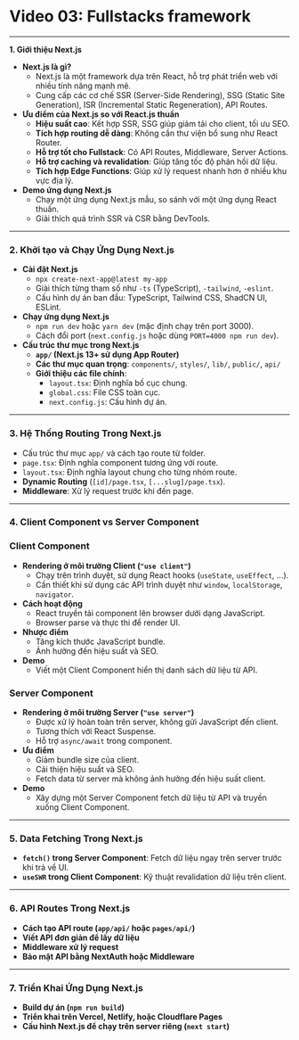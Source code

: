 # Video 03: Fullstacks framework

---

**1. Giới thiệu Next.js**

- **Next.js là gì?**
    - Next.js là một framework dựa trên React, hỗ trợ phát triển web với nhiều tính năng mạnh mẽ.
    - Cung cấp các cơ chế SSR (Server-Side Rendering), SSG (Static Site Generation), ISR (Incremental Static Regeneration), API Routes.
- **Ưu điểm của Next.js so với React.js thuần**
    - **Hiệu suất cao**: Kết hợp SSR, SSG giúp giảm tải cho client, tối ưu SEO.
    - **Tích hợp routing dễ dàng**: Không cần thư viện bổ sung như React Router.
    - **Hỗ trợ tốt cho Fullstack**: Có API Routes, Middleware, Server Actions.
    - **Hỗ trợ caching và revalidation**: Giúp tăng tốc độ phản hồi dữ liệu.
    - **Tích hợp Edge Functions**: Giúp xử lý request nhanh hơn ở nhiều khu vực địa lý.
- **Demo ứng dụng Next.js**
    - Chạy một ứng dụng Next.js mẫu, so sánh với một ứng dụng React thuần.
    - Giải thích quá trình SSR và CSR bằng DevTools.

---

### **2. Khởi tạo và Chạy Ứng Dụng Next.js**

- **Cài đặt Next.js**
    - `npx create-next-app@latest my-app`
    - Giải thích từng tham số như `-ts` (TypeScript), `-tailwind`, `-eslint`.
    - Cấu hình dự án ban đầu: TypeScript, Tailwind CSS, ShadCN UI, ESLint.
- **Chạy ứng dụng Next.js**
    - `npm run dev` hoặc `yarn dev` (mặc định chạy trên port 3000).
    - Cách đổi port (`next.config.js` hoặc dùng `PORT=4000 npm run dev`).
- **Cấu trúc thư mục trong Next.js**
    - **`app/` (Next.js 13+ sử dụng App Router)**
    - **Các thư mục quan trọng**: `components/`, `styles/`, `lib/`, `public/`, `api/`
    - **Giới thiệu các file chính**:
        - `layout.tsx`: Định nghĩa bố cục chung.
        - `global.css`: File CSS toàn cục.
        - `next.config.js`: Cấu hình dự án.

---

### **3. Hệ Thống Routing Trong Next.js**

- Cấu trúc thư mục `app/` và cách tạo route từ folder.
- `page.tsx`: Định nghĩa component tương ứng với route.
- `layout.tsx`: Định nghĩa layout chung cho từng nhóm route.
- **Dynamic Routing** (`[id]/page.tsx`, `[...slug]/page.tsx`).
- **Middleware**: Xử lý request trước khi đến page.

---

### **4. Client Component vs Server Component**

### **Client Component**

- **Rendering ở môi trường Client (`"use client"`)**
    - Chạy trên trình duyệt, sử dụng React hooks (`useState`, `useEffect`, ...).
    - Cần thiết khi sử dụng các API trình duyệt như `window`, `localStorage`, `navigator`.
- **Cách hoạt động**
    - React truyền tải component lên browser dưới dạng JavaScript.
    - Browser parse và thực thi để render UI.
- **Nhược điểm**
    - Tăng kích thước JavaScript bundle.
    - Ảnh hưởng đến hiệu suất và SEO.
- **Demo**
    - Viết một Client Component hiển thị danh sách dữ liệu từ API.

### **Server Component**

- **Rendering ở môi trường Server (`"use server"`)**
    - Được xử lý hoàn toàn trên server, không gửi JavaScript đến client.
    - Tương thích với React Suspense.
    - Hỗ trợ `async/await` trong component.
- **Ưu điểm**
    - Giảm bundle size của client.
    - Cải thiện hiệu suất và SEO.
    - Fetch data từ server mà không ảnh hưởng đến hiệu suất client.
- **Demo**
    - Xây dựng một Server Component fetch dữ liệu từ API và truyền xuống Client Component.

---

### **5. Data Fetching Trong Next.js**

- **`fetch()` trong Server Component**: Fetch dữ liệu ngay trên server trước khi trả về UI.
- **`useSWR` trong Client Component**: Kỹ thuật revalidation dữ liệu trên client.

---

### **6. API Routes Trong Next.js**

- **Cách tạo API route (`app/api/` hoặc `pages/api/`)**
- **Viết API đơn giản để lấy dữ liệu**
- **Middleware xử lý request**
- **Bảo mật API bằng NextAuth hoặc Middleware**

---

### **7. Triển Khai Ứng Dụng Next.js**

- **Build dự án (`npm run build`)**
- **Triển khai trên Vercel, Netlify, hoặc Cloudflare Pages**
- **Cấu hình Next.js để chạy trên server riêng (`next start`)**
